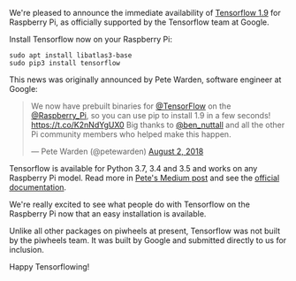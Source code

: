 We're pleased to announce the immediate availability of [Tensorflow
1.9](https://www.piwheels.org/simple/tensorflow/) for Raspberry Pi, as officially supported by the
Tensorflow team at Google.

Install Tensorflow now on your Raspberry Pi:

```
sudo apt install libatlas3-base
sudo pip3 install tensorflow
```

This news was originally announced by Pete Warden, software engineer at Google:

> We now have prebuilt binaries for
> [@TensorFlow](https://twitter.com/TensorFlow?ref_src=twsrc%5Etfw) on the
> [@Raspberry_Pi](https://twitter.com/Raspberry_Pi?ref_src=twsrc%5Etfw), so you can use pip to
> install 1.9 in a few seconds! <https://t.co/K2nNdYgUX0>
> Big thanks to [@ben_nuttall](https://twitter.com/ben_nuttall?ref_src=twsrc%5Etfw) and all the
> other Pi community members who helped make this happen.
>
> — Pete Warden (@petewarden) [August 2,
> 2018](https://twitter.com/petewarden/status/1025110952088195072?ref_src=twsrc%5Etfw)

Tensorflow is available for Python 3.7, 3.4 and 3.5 and works on any Raspberry Pi model. Read more
in [Pete's Medium
post](https://medium.com/tensorflow/tensorflow-1-9-officially-supports-the-raspberry-pi-b91669b0aa0)
and see the [official documentation](https://www.tensorflow.org/install/install_raspbian).

We're really excited to see what people do with Tensorflow on the Raspberry Pi now that an easy
installation is available.

Unlike all other packages on piwheels at present, Tensorflow was not built by the piwheels team. It
was built by Google and submitted directly to us for inclusion.

Happy Tensorflowing!
